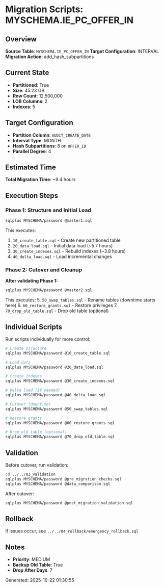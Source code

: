 # Migration Scripts: MYSCHEMA.IE_PC_OFFER_IN

## Overview

**Source Table**: `MYSCHEMA.IE_PC_OFFER_IN`
**Target Configuration**: INTERVAL
**Migration Action**: add_hash_subpartitions

## Current State

- **Partitioned**: True
- **Size**: 45.23 GB
- **Row Count**: 12,500,000
- **LOB Columns**: 2
- **Indexes**: 5

## Target Configuration

- **Partition Column**: `AUDIT_CREATE_DATE`
- **Interval Type**: MONTH
- **Hash Subpartitions**: 8 on `OFFER_ID`
- **Parallel Degree**: 4

## Estimated Time

**Total Migration Time**: ~9.4 hours

## Execution Steps

### Phase 1: Structure and Initial Load

```bash
sqlplus MYSCHEMA/password @master1.sql
```

This executes:
1. `10_create_table.sql` - Create new partitioned table
2. `20_data_load.sql` - Initial data load (~5.7 hours)
3. `30_create_indexes.sql` - Rebuild indexes (~3.8 hours)
4. `40_delta_load.sql` - Load incremental changes

### Phase 2: Cutover and Cleanup

**After validating Phase 1:**

```bash
sqlplus MYSCHEMA/password @master2.sql
```

This executes:
5. `50_swap_tables.sql` - Rename tables (downtime starts here)
6. `60_restore_grants.sql` - Restore privileges
7. `70_drop_old_table.sql` - Drop old table (optional)

## Individual Scripts

Run scripts individually for more control:

```bash
# Create structure
sqlplus MYSCHEMA/password @10_create_table.sql

# Load data
sqlplus MYSCHEMA/password @20_data_load.sql

# Create indexes
sqlplus MYSCHEMA/password @30_create_indexes.sql

# Delta load (if needed)
sqlplus MYSCHEMA/password @40_delta_load.sql

# Cutover (downtime)
sqlplus MYSCHEMA/password @50_swap_tables.sql

# Restore grants
sqlplus MYSCHEMA/password @60_restore_grants.sql

# Drop old table (optional)
sqlplus MYSCHEMA/password @70_drop_old_table.sql
```

## Validation

Before cutover, run validation:

```bash
cd ../../03_validation
sqlplus MYSCHEMA/password @pre_migration_checks.sql
sqlplus MYSCHEMA/password @data_comparison.sql
```

After cutover:

```bash
sqlplus MYSCHEMA/password @post_migration_validation.sql
```

## Rollback

If issues occur, see `../../04_rollback/emergency_rollback.sql`

## Notes

- **Priority**: MEDIUM
- **Backup Old Table**: True
- **Drop After Days**: 7

Generated: 2025-10-22 01:30:55
